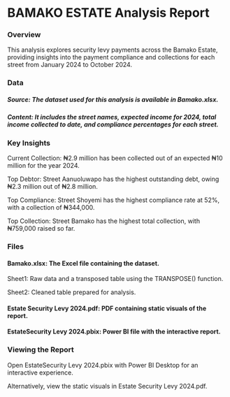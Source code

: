 # BAMAKO ESTATE Analysis Report

### Overview
This analysis explores security levy payments across the Bamako Estate, providing insights into the payment compliance and collections for each street from January 2024 to October 2024.

### Data
##### Source: The dataset used for this analysis is available in Bamako.xlsx.

##### Content: It includes the street names, expected income for 2024, total income collected to date, and compliance percentages for each street.

### Key Insights

Current Collection: ₦2.9 million has been collected out of an expected ₦10 million for the year 2024.

Top Debtor: Street Aanuoluwapo has the highest outstanding debt, owing ₦2.3 million out of ₦2.8 million.

Top Compliance: Street Shoyemi has the highest compliance rate at 52%, with a collection of ₦344,000.

Top Collection: Street Bamako has the highest total collection, with ₦759,000 raised so far.

### Files

#### Bamako.xlsx: The Excel file containing the dataset.

  Sheet1: Raw data and a transposed table using the TRANSPOSE() function.

  Sheet2: Cleaned table prepared for analysis.

#### Estate Security Levy 2024.pdf: PDF containing static visuals of the report.

#### EstateSecurity Levy 2024.pbix: Power BI file with the interactive report.

### Viewing the Report
Open EstateSecurity Levy 2024.pbix with Power BI Desktop for an interactive experience.

Alternatively, view the static visuals in Estate Security Levy 2024.pdf.
